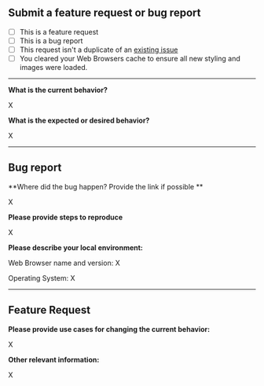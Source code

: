 ## Submit a feature request or bug report

- [ ] This is a feature request
- [ ] This is a bug report
- [ ] This request isn't a duplicate of an [existing issue](https://github.com/BCcampus/bcc-sage/issues)
- [ ] You cleared your Web Browsers cache to ensure all new styling and images were loaded. 

<!-- Replace any `X` with your information. -->

---

**What is the current behavior?**

X


**What is the expected or desired behavior?**

X

---

## Bug report

<!-- (delete this section if not applicable) -->
**Where did the bug happen? Provide the link if possible **

X

**Please provide steps to reproduce**

X

**Please describe your local environment:**

Web Browser name and version: X

Operating System: X

---

## Feature Request

<!-- (delete this section if not applicable) -->

**Please provide use cases for changing the current behavior:**

X

**Other relevant information:**

X
